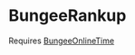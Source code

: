 # BungeeRankup 
Requires [BungeeOnlineTime](https://www.spigotmc.org/resources/bungeeonlinetime.795/)

